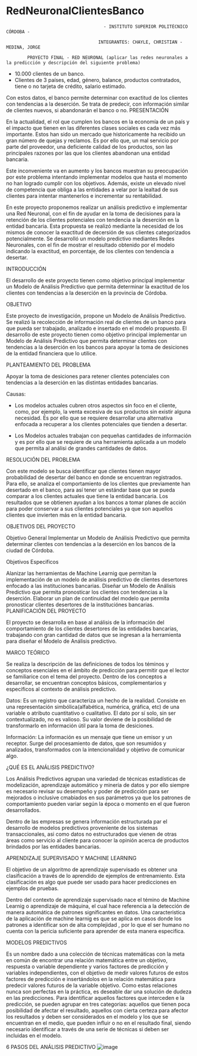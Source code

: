 # RedNeuronalClientesBanco

                                         - INSTITUTO SUPERIOR POLITÉCNICO CÓRDOBA - 

                                       INTEGRANTES: CHAYLE, CHRISTIAN - MEDINA, JORGE

            PROYECTO FINAL - RED NEURONAL (aplicar las redes neuronales a la predicción y descripción del siguiente problema)

- 10.000 clientes de un banco.
- Clientes de 3 países, edad, género, balance, productos contratados, tiene o no tarjeta de crédito, salario estimado.

Con estos datos, el banco permite determinar con exactitud de los clientes con tendencias a la deserción.
Se trata de predecir, con información similar de clientes nuevos, si abandonarán el banco o no.
PRESENTACIÓN

En la actualidad, el rol que cumplen los bancos en la economía de un país y el impacto que tienen en las diferentes clases sociales es cada vez más importante. Estos han sido un mercado que historicamente ha recibido un gran número de quejas y reclamos. Es por ello que, un mal servicio por parte del proveedor, una deficiente calidad de los productos, son las principales razones por las que los clientes abandonan una entidad bancaria.

Este inconveniente va en aumento y los bancos muestran su preocupación por este problema intentando implementar modelos que hasta el momento no han logrado cumplir con los objetivos. Además, existe un elevado nivel de competencia que obliga a las entidades a velar por la lealtad de sus clientes para intentar mantenerlos e incrementar su rentabilidad.

En este proyecto proponemos realizar un análisis predictivo e implementar una Red Neuronal, con el fin de ayudar en la toma de decisiones para la retención de los clientes potenciales con tendencia a la deserción en la entidad bancaria. Esta propuesta se realizó mediante la necesidad de los mismos de conocer la exactitud de decersión de sus clientes categorizados potencialmente. Se desarrolló un modelo predictivo mediantes Redes Neuronales, con el fin de mostrar el resultado obtenido por el modelo indicando la exactitud, en porcentaje, de los clientes con tendencia a desertar.

INTRODUCCIÓN

El desarrollo de este proyecto tienen como objetivo principal implementar un Modelo de Análisis Predictivo que permita determinar la exactitud de los clientes con tendencias a la deserción en la provincia de Córdoba.

OBJETIVO

Este proyecto de investigación, propone un Modelo de Análisis Predictivo. Se realizó la recolección de información real de clientes de un banco para que pueda ser trabajado, analizado e insertado en el modelo propuesto. El desarrollo de este proyecto tienen como objetivo principal implementar un Modelo de Análisis Predictivo que permita determinar clientes con tendencias a la deserción en los bancos para apoyar la toma de desiciones de la entidad financiera que lo utilice.

PLANTEAMIENTO DEL PROBLEMA

Apoyar la toma de desiciones para retener clientes potenciales con tendencias a la deserción en las distintas entidades bancarias.

Causas:

- Los modelos actuales cubren otros aspectos sin foco en el cliente, como, por ejemplo, la venta excesiva de sus productos sin existir alguna necesidad. 
Es por ello que se requiere desarrollar una alternativa enfocada a recuperar a los clientes potenciales que tienden a desertar.

- Los Modelos actuales trabajan con pequeñas cantidades de información y es por ello que se requiere de una herramienta aplicada a un modelo que permita al análisi de grandes cantidades de datos.

RESOLUCIÓN DEL PROBLEMA

Con este modelo se busca identificar que clientes tienen mayor probabilidad de desertar del banco en donde se encuentran registrados. Para ello, se analiza el comportamiento de los clientes que previamente han desertado en el banco, para así tener un estándar base que se pueda comparar a los clientes actuales que tiene la entidad bancaria. Los resultados que se obtienen ayudan a los bancos a tomar planes de acción para poder conservar a sus clientes potenciales ya que son aquellos clientes que invierten más en la entidad bancaria.

OBJETIVOS DEL PROYECTO

Objetivo General
Implementar un Modelo de Análisis Predictivo que permita determinar clientes con tendencias a la deserción en los bancos de la ciudad de Córdoba.

Objetivos Especificos

Alanizar las herramientas de Machine Learnig que permitan la implementación de un modelo de análisis predictivo de clientes desertores enfocado a las instituciones bancarias.
Diseñar un Modelo de Análisis Predictivo que permita pronosticar los clientes con tendencias a la deserción.
Elaborar un plan de continuidad del modelo que permita pronosticar clientes desertores de la instituciónes bancarias.
PLANIFICACIÓN DEL PROYECTO

El proyecto se desarrolla en base al análisis de la información del comportamiento de los clientes desertores de las entidades bancarias, trabajando con gran cantidad de datos que se ingresan a la herramienta para diseñar el Modelo de Análisis predictivo.

MARCO TEÓRICO

Se realiza la descripción de las definiciones de todos los téminos y conceptos esenciales en el ámbito de predicción para permitir que el lector se familiarice con el tema del proyecto. Dentro de los conceptos a desarrollar, se encuentran conceptos básicos, complementarios y especificos al contexto de análisis predictivo.

Datos: Es un registro que caracteriza un hecho de la realidad. Consiste en una representación simbólica(alfabética, numérica, gráfica, etc) de una variable o atributo cuantitativo o cualitativo. El dato por sí solo, sin ser contextualizado, no es valioso. Su valor deviene de la posibilidad de transformarlo en información útil para la toma de desiciones.

Información: La información es un mensaje que tiene un emisor y un receptor. Surge del procesamiento de datos, que son resumidos y analizados, transformados con la intencionalidad y objetivo de comunicar algo.

¿QUÉ ES EL ANÁLISIS PREDICTIVO?

Los Análisis Predictivos agrupan una variedad de técnicas estadísticas de modelización, aprendizaje automático y mineria de datos y por ello siempre es necesario revisar su desempeño y poder de predicción para ser mejorados o inclusive cmabiados en sus parámetros ya que los patrones de comportamiento pueden variar según la época o momento en el que fueron desarrollados.

Dentro de las empresas se genera información estructurada par el desarrollo de modelos predictivos proveniente de los sistemas transaccionales, asi como datos no estructurados que vienen de otras áreas como servicio al cliente para conocer la opinión acerca de productos brindados por las entidades bancarias.

APRENDIZAJE SUPERVISADO Y MACHINE LEARNING

El objetivo de un algoritmo de aprendizaje supervisado es obtener una clasificación a través de lo aprendido de ejemplos de entrenamiento. Esta clasificación es algo que puede ser usado para hacer predicciones en ejemplos de pruebas.

Dentro del contexto de aprendizaje supervisado nace el témino de Machine Learnig o aprendizaje de máquina, el cual hace referencia a la detección de manera automática de patrones significantes en datos. Una caracteristica de la aplicación de machine learnig es que se aplica en casos donde los patrones a identificar son de alta complejidad , por lo que el ser humano no cuenta con la pericia suficiente para aprender de esta manera especifica.

MODELOS PREDICTIVOS

Es un nombre dado a una colección de técnicas matemáticas con la meta en común de encontrar una relación matemática entre un objetivo, respuesta o variable dependiente y varios factores de predicción y variables independientes, con el objetivo de medir valores futuros de estos factores de predicción e insertándolos en la relación matemática para predecir valores futuros de la variable objetivo. Como estas relaciones nunca son perfectas en la práctica, es deseable dar una solución de dudeza en las predicciones. Para identificar aquellos factores que interceden e la predicción, se pueden agrupar en tres categorias: aquellos que tienen poca posibilidad de afectar el resultado, aquellos con cierta certeza para afector los resultados y deben ser considerados en el modelo y los que se encuentran en el medio, que pueden influir o no en el resultado final, siendo necesario identificar a través de una serie de técnicas si deben ser incluidas en el modelo.

6 PASOS DEL ANÁLISIS PREDICTIVO
![image](https://user-images.githubusercontent.com/61064291/180099077-517bf8cd-8b91-4b83-8ae3-f74027d0597f.png)

